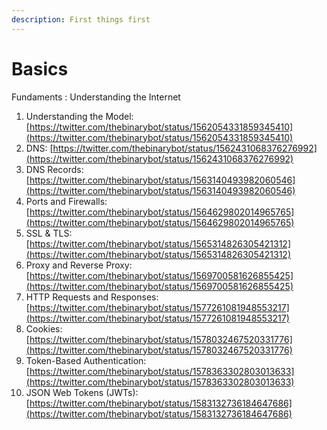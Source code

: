 ```yaml
---
description: First things first
---
```


# Basics

Fundaments : Understanding the Internet

1. Understanding the Model: [https://twitter.com/thebinarybot/status/1562054331859345410](https://twitter.com/thebinarybot/status/1562054331859345410)
2. DNS: [https://twitter.com/thebinarybot/status/1562431068376276992](https://twitter.com/thebinarybot/status/1562431068376276992)
3. DNS Records: [https://twitter.com/thebinarybot/status/1563140493982060546](https://twitter.com/thebinarybot/status/1563140493982060546)
4. Ports and Firewalls: [https://twitter.com/thebinarybot/status/1564629802014965765](https://twitter.com/thebinarybot/status/1564629802014965765)
5. SSL & TLS: [https://twitter.com/thebinarybot/status/1565314826305421312](https://twitter.com/thebinarybot/status/1565314826305421312)
6. Proxy and Reverse Proxy: [https://twitter.com/thebinarybot/status/1569700581626855425](https://twitter.com/thebinarybot/status/1569700581626855425)
7. HTTP Requests and Responses: [https://twitter.com/thebinarybot/status/1577261081948553217](https://twitter.com/thebinarybot/status/1577261081948553217)
8. Cookies: [https://twitter.com/thebinarybot/status/1578032467520331776](https://twitter.com/thebinarybot/status/1578032467520331776)
9. Token-Based Authentication: [https://twitter.com/thebinarybot/status/1578363302803013633](https://twitter.com/thebinarybot/status/1578363302803013633)
10. JSON Web Tokens (JWTs): [https://twitter.com/thebinarybot/status/1583132736184647686](https://twitter.com/thebinarybot/status/1583132736184647686)
